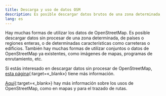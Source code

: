 ```yaml
---
title: Descarga y uso de datos OSM
description: Es posible descargar datos brutos de una zona determinada, países enteros o regiones…
lang: es
---
```


Hay muchas formas de utilizar los datos de OpenStreetMap. Es posible descargar datos sin procesar de una zona determinada, de países o regiones enteras, o de determinadas características como carreteras o edificios. También hay muchas formas de utilizar conjuntos o datos de OpenStreetMap ya existentes, como imágenes de mapas, programas de enrutamiento, etc.

Si estás interesado en descargar datos sin procesar de OpenStreetMap, [esta página](https://wiki.openstreetmap.org/wiki/ES:Descargar_datos){:target=«_blank»} tiene más información.

[Aquí](https://wiki.openstreetmap.org/wiki/ES:Usar_OpenStreetMap){:target=«_blank»} hay más información sobre los usos de OpenStreetMap, como en mapas y para el trazado de rutas.
